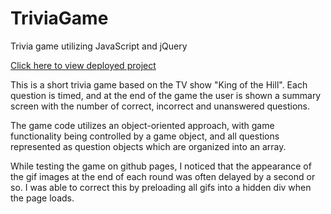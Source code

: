 # TriviaGame

Trivia game utilizing JavaScript and jQuery

[Click here to view deployed project](https://kanikas01.github.io/TriviaGame/)

This is a short trivia game based on the TV show "King of the Hill". Each question is timed, and at the end of the game the user is shown a summary screen with the number of correct, incorrect and unanswered questions.

The game code utilizes an object-oriented approach, with game functionality being controlled by a game object, and all questions represented as question objects which are organized into an array.

While testing the game on github pages, I noticed that the appearance of the gif images at the end of each round was often delayed by a second or so.  I was able to correct this by preloading all gifs into a hidden div when the page loads.